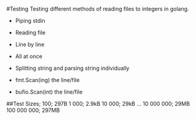 #Testing
Testing different methods of reading files to integers in golang.

 - Piping stdin
 - Reading file

 - Line by line
 - All at once

 - Splitting string and parsing string individually
 - fmt.Scan(ing) the line/file
 - bufio.Scan(int) the line/file

##Test Sizes;
100;	297B
1 000;	2.9kB
10 000;	29kB
...
10 000 000;		29MB
100 000 000;	297MB

